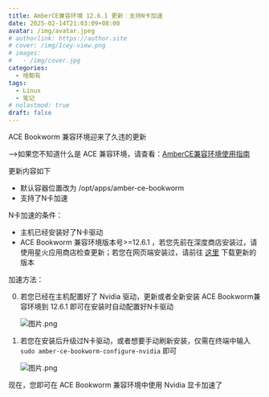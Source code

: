```yaml
---
title: AmberCE兼容环境 12.6.1 更新：支持N卡加速
date: 2025-02-14T21:03:09+08:00
avatar: /img/avatar.jpeg
# authorlink: https://author.site
# cover: /img/Icey-view.png
# images:
#   - /img/cover.jpg
categories:
  - 啥都有
tags:
  - Linux
  - 笔记
# nolastmod: true
draft: false
---
```


ACE Bookworm 兼容环境迎来了久违的更新

<!--more-->

-->如果您不知道什么是 ACE 兼容环境，请查看：[AmberCE兼容环境使用指南](https://blog.shenmo.tech/post/amberce%E5%85%BC%E5%AE%B9%E7%8E%AF%E5%A2%83%E4%BD%BF%E7%94%A8%E6%8C%87%E5%8D%97/)

更新内容如下

* 默认容器位置改为 /opt/apps/amber-ce-bookworm
* 支持了N卡加速

N卡加速的条件：

* 主机已经安装好了N卡驱动
* ACE Bookworm 兼容环境版本号>=12.6.1 ，若您先前在深度商店安装过，请使用星火应用商店检查更新；若您在网页端安装过，请前往 [这里](https://blog.shenmo.tech/post/amberce%E5%85%BC%E5%AE%B9%E7%8E%AF%E5%A2%83%E4%BD%BF%E7%94%A8%E6%8C%87%E5%8D%97/) 下载更新的版本

加速方法：

0. 若您已经在主机配置好了 Nvidia 驱动，更新或者全新安装 ACE Bookworm兼容环境到 12.6.1 即可在安装时自动配置好N卡驱动
   
   ![图片.png](https://storage.deepin.org/thread/202502141348488081_图片.png)
1. 若您在安装后升级过N卡驱动，或者想要手动刷新安装，仅需在终端中输入 `sudo amber-ce-bookworm-configure-nvidia` 即可
   
   ![图片.png](https://storage.deepin.org/thread/202502141349152081_图片.png)

现在，您即可在 ACE Bookworm 兼容环境中使用 Nvidia 显卡加速了
